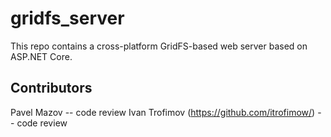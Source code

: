 gridfs_server
=================

This repo contains a cross-platform GridFS-based web server based on ASP.NET Core.

## Contributors
Pavel Mazov -- code review
Ivan Trofimov (https://github.com/itrofimow/) -- code review
